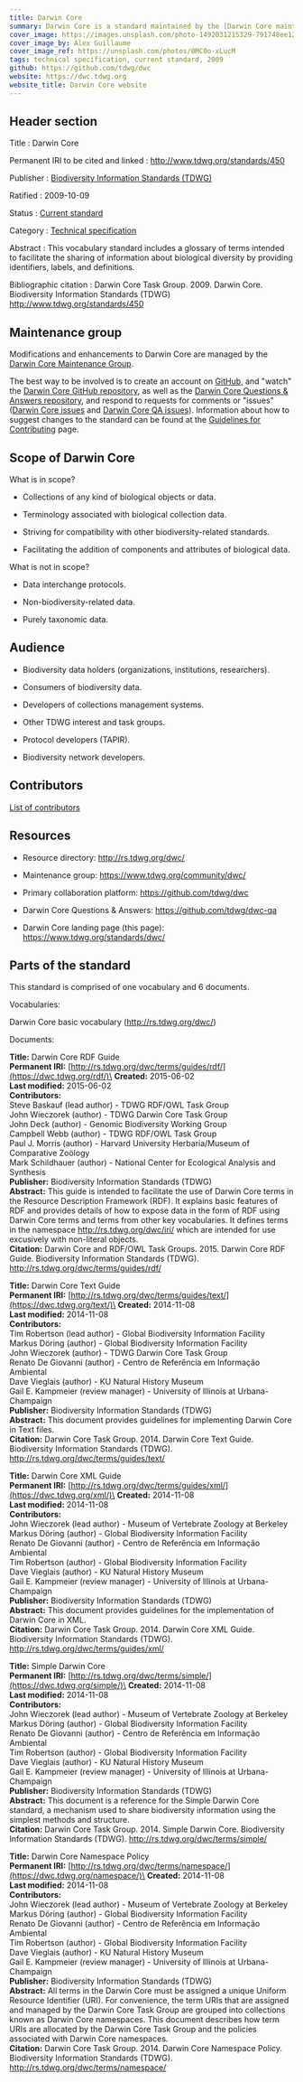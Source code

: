 ```yaml
---
title: Darwin Core
summary: Darwin Core is a standard maintained by the [Darwin Core maintenance group](../../community/dwc). It includes a glossary of terms intended to **facilitate the sharing of information about biological diversity** by providing identifiers, labels, and definitions. Darwin Core is primarily based on taxa, their occurrence in nature as documented by observations, specimens, samples, and related information.
cover_image: https://images.unsplash.com/photo-1492031215329-791748ee1253
cover_image_by: Alex Guillaume
cover_image_ref: https://unsplash.com/photos/0MC0o-xLucM
tags: technical specification, current standard, 2009
github: https://github.com/tdwg/dwc
website: https://dwc.tdwg.org
website_title: Darwin Core website
---
```


## Header section

Title
: Darwin Core

Permanent IRI to be cited and linked
: <http://www.tdwg.org/standards/450>

Publisher
: [Biodiversity Information Standards (TDWG)](https://www.tdwg.org/)

Ratified
: 2009-10-09

Status
: [Current standard](https://www.tdwg.org/standards/status-and-categories/)

Category
: [Technical specification](https://www.tdwg.org/standards/status-and-categories/#categories%20of%20tdwg%20standards_1)

Abstract
: This vocabulary standard includes a glossary of terms intended to facilitate the sharing of information about biological diversity by providing identifiers, labels, and definitions. 

Bibliographic citation
: Darwin Core Task Group. 2009. Darwin Core. Biodiversity Information Standards (TDWG) http://www.tdwg.org/standards/450

## Maintenance group

Modifications and enhancements to Darwin Core are managed by the [Darwin Core Maintenance Group](../../community/dwc).

The best way to be involved is to create an account on [GitHub](https://github.com), and "watch" the [Darwin Core GitHub repository](https://github.com/tdwg/dwc), as well as the [Darwin Core Questions & Answers repository](https://github.com/tdwg/dwc-qa), and respond to requests for comments or "issues" ([Darwin Core issues](https://github.com/tdwg/dwc/issues) and [Darwin Core QA issues](https://github.com/tdwg/dwc-qa/issues/)). Information about how to suggest changes to the standard can be found at the [Guidelines for Contributing](https://github.com/tdwg/dwc/blob/master/.github/CONTRIBUTING.md) page.

## Scope of Darwin Core

What is in scope?

- Collections of any kind of biological objects or data.
- Terminology associated with biological collection data.
- Striving for compatibility with other biodiversity-related standards.
- Facilitating the addition of components and attributes of biological data.

What is not in scope?

- Data interchange protocols.
- Non-biodiversity-related data.
- Purely taxonomic data.

## Audience

- Biodiversity data holders (organizations, institutions, researchers).
- Consumers of biodiversity data.
- Developers of collections management systems.
- Other TDWG interest and task groups.
- Protocol developers (TAPIR).
- Biodiversity network developers.

## Contributors

[List of contributors](https://github.com/tdwg/dwc/contributors)

## Resources

- Resource directory: <http://rs.tdwg.org/dwc/>
- Maintenance group: <https://www.tdwg.org/community/dwc/>
- Primary collaboration platform: <https://github.com/tdwg/dwc>
- Darwin Core Questions & Answers: <https://github.com/tdwg/dwc-qa>
- Darwin Core landing page (this page): <https://www.tdwg.org/standards/dwc/>

## Parts of the standard

This standard is comprised of one vocabulary and 6 documents. 

Vocabularies:

Darwin Core basic vocabulary (<http://rs.tdwg.org/dwc/>)

Documents:

**Title:** Darwin Core RDF Guide\
**Permanent IRI:** [http://rs.tdwg.org/dwc/terms/guides/rdf/](https://dwc.tdwg.org/rdf/)\
**Created:** 2015-06-02\
**Last modified:** 2015-06-02\
**Contributors:**\
Steve Baskauf (lead author) - TDWG RDF/OWL Task Group\
John Wieczorek (author) - TDWG Darwin Core Task Group\
John Deck  (author) - Genomic Biodiversity Working Group\
Campbell Webb  (author) - TDWG RDF/OWL Task Group\
Paul J. Morris  (author) - Harvard University Herbaria/Museum of Comparative Zoölogy\
Mark Schildhauer  (author) - National Center for Ecological Analysis and Synthesis\
**Publisher:** Biodiversity Information Standards (TDWG)\
**Abstract:** This guide is intended to facilitate the use of Darwin Core terms in the Resource Description Framework (RDF). It explains basic features of RDF and provides details of how to expose data in the form of RDF using Darwin Core terms and terms from other key vocabularies. It defines terms in the namespace http://rs.tdwg.org/dwc/iri/ which are intended for use excusively with non-literal objects. \
**Citation:** Darwin Core and RDF/OWL Task Groups. 2015. Darwin Core RDF Guide. Biodiversity Information Standards (TDWG). http://rs.tdwg.org/dwc/terms/guides/rdf/

**Title:** Darwin Core Text Guide\
**Permanent IRI:** [http://rs.tdwg.org/dwc/terms/guides/text/](https://dwc.tdwg.org/text/)\
**Created:** 2014-11-08\
**Last modified:** 2014-11-08\
**Contributors:**\
Tim Robertson (lead author) - Global Biodiversity Information Facility\
Markus Döring (author) - Global Biodiversity Information Facility\
John Wieczorek (author) - TDWG Darwin Core Task Group\
Renato De Giovanni (author) - Centro de Referência em Informação Ambiental\
Dave Vieglais (author) - KU Natural History Museum\
Gail E. Kampmeier (review manager) - University of Illinois at Urbana-Champaign\
**Publisher:** Biodiversity Information Standards (TDWG)\
**Abstract:** This document provides guidelines for implementing Darwin Core in Text files.\
**Citation:** Darwin Core Task Group. 2014. Darwin Core Text Guide. Biodiversity Information Standards (TDWG). http://rs.tdwg.org/dwc/terms/guides/text/

**Title:** Darwin Core XML Guide\
**Permanent IRI:** [http://rs.tdwg.org/dwc/terms/guides/xml/](https://dwc.tdwg.org/xml/)\
**Created:** 2014-11-08\
**Last modified:** 2014-11-08\
**Contributors:**\
John Wieczorek (lead author) - Museum of Vertebrate Zoology at Berkeley\
Markus Döring (author) - Global Biodiversity Information Facility\
Renato De Giovanni (author) - Centro de Referência em Informação Ambiental\
Tim Robertson (author) - Global Biodiversity Information Facility\
Dave Vieglais (author) - KU Natural History Museum\
Gail E. Kampmeier (review manager) - University of Illinois at Urbana-Champaign\
**Publisher:** Biodiversity Information Standards (TDWG)\
**Abstract:** This document provides guidelines for the implementation of Darwin Core in XML.\
**Citation:** Darwin Core Task Group. 2014. Darwin Core XML Guide. Biodiversity Information Standards (TDWG). http://rs.tdwg.org/dwc/terms/guides/xml/

**Title:** Simple Darwin Core\
**Permanent IRI:** [http://rs.tdwg.org/dwc/terms/simple/](https://dwc.tdwg.org/simple/)\
**Created:** 2014-11-08\
**Last modified:** 2014-11-08\
**Contributors:**\
John Wieczorek (lead author) - Museum of Vertebrate Zoology at Berkeley\
Markus Döring (author) - Global Biodiversity Information Facility\
Renato De Giovanni (author) - Centro de Referência em Informação Ambiental\
Tim Robertson (author) - Global Biodiversity Information Facility\
Dave Vieglais (author) - KU Natural History Museum\
Gail E. Kampmeier (review manager) - University of Illinois at Urbana-Champaign\
**Publisher:** Biodiversity Information Standards (TDWG)\
**Abstract:** This document is a reference for the Simple Darwin Core standard, a mechanism used to share biodiversity information using the simplest methods and structure.  \
**Citation:** Darwin Core Task Group. 2014. Simple Darwin Core. Biodiversity Information Standards (TDWG). http://rs.tdwg.org/dwc/terms/simple/

**Title:** Darwin Core Namespace Policy\
**Permanent IRI:** [http://rs.tdwg.org/dwc/terms/namespace/](https://dwc.tdwg.org/namespace/)\
**Created:** 2014-11-08\
**Last modified:** 2014-11-08\
**Contributors:**\
John Wieczorek (lead author) - Museum of Vertebrate Zoology at Berkeley\
Markus Döring (author) - Global Biodiversity Information Facility\
Renato De Giovanni (author) - Centro de Referência em Informação Ambiental\
Tim Robertson (author) - Global Biodiversity Information Facility\
Dave Vieglais (author) - KU Natural History Museum\
Gail E. Kampmeier (review manager) - University of Illinois at Urbana-Champaign\
**Publisher:** Biodiversity Information Standards (TDWG)\
**Abstract:** All terms in the Darwin Core must be assigned a unique Uniform Resource Identifier (URI). For convenience, the term URIs that are assigned and managed by the Darwin Core Task Group are grouped into collections known as Darwin Core namespaces. This document describes how term URIs are allocated by the Darwin Core Task Group and the policies associated with Darwin Core namespaces. \
**Citation:** Darwin Core Task Group. 2014. Darwin Core Namespace Policy. Biodiversity Information Standards (TDWG). http://rs.tdwg.org/dwc/terms/namespace/

